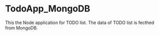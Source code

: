 # TodoApp_MongoDB

This the Node application for TODO list. The data of  TODO list is fecthed from MongoDB.